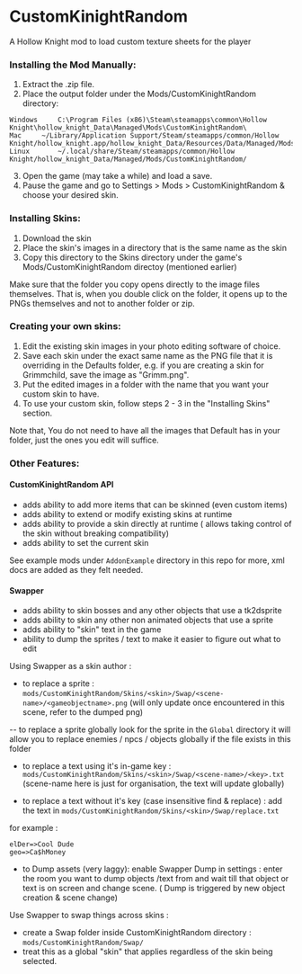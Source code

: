 # CustomKinightRandom 
A Hollow Knight mod to load custom texture sheets for the player

### Installing the Mod Manually:

1. Extract the .zip file.
2. Place the output folder under the Mods/CustomKinightRandom directory:

``` 
Windows		C:\Program Files (x86)\Steam\steamapps\common\Hollow Knight\hollow_knight_Data\Managed\Mods\CustomKinightRandom\
Mac		~/Library/Application Support/Steam/steamapps/common/Hollow Knight/hollow_knight.app/hollow_knight_Data/Resources/Data/Managed/Mods/CustomKinightRandom/
Linux		~/.local/share/Steam/steamapps/common/Hollow Knight/hollow_knight_Data/Managed/Mods/CustomKinightRandom/
```

3. Open the game (may take a while) and load a save.
4. Pause the game and go to Settings > Mods > CustomKinightRandom & choose your desired skin.

### Installing Skins:

1. Download the skin 
2. Place the skin's images in a directory that is the same name as the skin
3. Copy this directory to the Skins directory under the game's Mods/CustomKinightRandom directoy (mentioned earlier)

Make sure that the folder you copy opens directly to the image files themselves. That is, when you double click on the folder, it opens up to the PNGs themselves and not to another folder or zip. 

### Creating your own skins:

1. Edit the existing skin images in your photo editing software of choice.
2. Save each skin under the exact same name as the PNG file that it is overriding in the Defaults folder, e.g. if you 
   are creating a skin for Grimmchild, save the image as "Grimm.png".
3. Put the edited images in a folder with the name that you want your custom skin to have.
4. To use your custom skin, follow steps 2 - 3 in the "Installing Skins" section.

Note that, You do not need to have all the images that Default has in your folder, just the ones you edit will suffice.


### Other Features:

#### CustomKinightRandom API

- adds ability to add more items that can be skinned (even custom items)
- adds ability to extend or modify existing skins at runtime 
- adds ability to provide a skin directly at runtime ( allows taking control of the skin without breaking compatibility)
- adds ability to set the current skin

See example mods under `AddonExample` directory in this repo for more, xml docs are added as they felt needed.

#### Swapper
- adds ability to skin bosses and any other objects that use a tk2dsprite 
- adds ability to skin any other non animated objects that use a sprite
- adds ability to "skin" text in the game 
- ability to dump the sprites / text to make it easier to figure out what to edit


Using Swapper as a skin author : 

 - to replace a sprite : `mods/CustomKinightRandom/Skins/<skin>/Swap/<scene-name>/<gameobjectname>.png`
(will only update once encountered in this scene, refer to the dumped png)

-- to replace a sprite globally look for the sprite in the `Global` directory it will allow you to replace enemies / npcs / objects globally if the file exists in this folder

- to replace a text using it's in-game key :  `mods/CustomKinightRandom/Skins/<skin>/Swap/<scene-name>/<key>.txt`
(scene-name here is just for organisation, the text will update globally)

- to replace a text without it's key (case insensitive find & replace) : add the text in `mods/CustomKinightRandom/Skins/<skin>/Swap/replace.txt`

for example :
```
elDer=>Cool Dude
geo=>Ca$hMoney
```
- to Dump assets (very laggy):  enable Swapper Dump in settings : enter the room you want to dump objects /text from and wait till that object or text is on screen and change scene.
( Dump is triggered by new object creation & scene change) 

Use Swapper to swap things across skins : 
 - create a Swap folder inside CustomKinightRandom directory : `mods/CustomKinightRandom/Swap/`
 - treat this as a global "skin" that applies regardless of the skin being selected.



